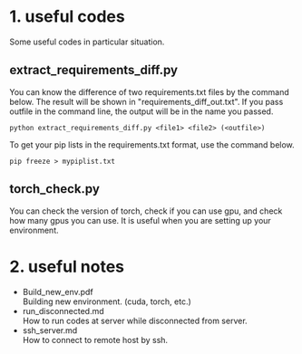 # 1. useful codes
Some useful codes in particular situation.

## extract_requirements_diff.py
You can know the difference of two requirements.txt files by the command below. The result will be shown in "requirements_diff_out.txt". If you pass outfile in the command line, the output will be in the name you passed.
```
python extract_requirements_diff.py <file1> <file2> (<outfile>)
```
To get your pip lists in the requirements.txt format, use the command below. 
```
pip freeze > mypiplist.txt
```

## torch_check.py
You can check the version of torch, check if you can use gpu, and check how many gpus you can use. It is useful when you are setting up your environment.

# 2. useful notes
- Build_new_env.pdf \
  Building new environment. (cuda, torch, etc.)
- run_disconnected.md \
  How to run codes at server while disconnected from server.
- ssh_server.md \
  How to connect to remote host by ssh.
